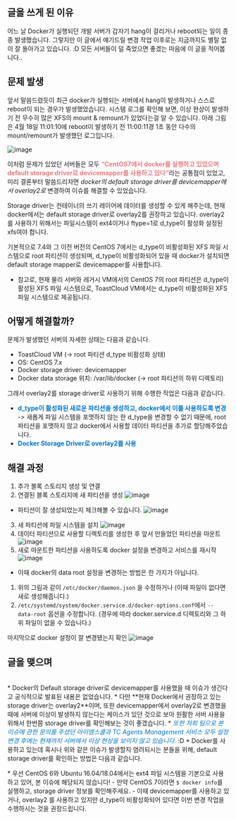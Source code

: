 ## 글을 쓰게 된 이유

어느 날 Docker가 실행되던 개발 서버가 갑자기 hang이 걸리거나 reboot되는 일이 종종 발생했습니다.
그렇지만 이 글에서 얘기드릴 변경 작업 이후로는 지금까지도 별탈 없이 잘 돌아가고 있습니다. :D
모든 서버들이 덜 죽었으면 좋겠는 마음에 이 글을 적어봅니다..

## 문제 발생

앞서 말씀드렸듯이 최근 docker가 실행되는 서버에서 hang이 발생하거나 스스로 reboot이 되는 경우가 발생했었습니다.
시스템 로그를 확인해 보면, 이상 현상이 발생하기 전 무수히 많은 XFS의 mount & remount가 있었다는걸 알 수 있습니다.
아래 그림은 4월 18일 11:01:10에 reboot이 발생하기 전 11:00:11경 1초 동안 다수의 mount/remount가 발생했던 로그입니다.

![image](https://user-images.githubusercontent.com/33619494/188173936-08d0304f-a003-445d-81e9-2f4474a8448f.png)

이처럼 문제가 있었던 서버들은 모두 <b><span style="color:  #e97d81;;">“CentOS7에서 docker를 실행하고 있었으며 default storage driver로 devicemapper를 사용하고 있다”</span></b>라는 공통점이 있었고, 미리 결론부터 말씀드리자면 *docker의 default storage driver를 devicemapper에서 overlay2로* 변경하여 이슈를 해결할 수 있었습니다.

Storage driver는 컨테이너의 쓰기 레이어에 데이터를 생성할 수 있게 해주는데, 현재 docker에서는 default storage driver로 overlay2를 권장하고 있습니다. overlay2를 사용하기 위해서는 파일시스템이 ext4이거나 ftype=1로 d\_type이 활성화 설정된 xfs여야 합니다.

기본적으로 7.4와 그 이전 버전의 CentOS 7에서는 d\_type이 비활성화된 XFS 파일 시스템으로 root 파티션이 생성되며, d\_type이 비활성화되어 있을 때 docker가 설치되면 default storage mapper로 devicemapper를 사용합니다.

* 참고로, 현재 물리 서버와 레거시 VM에서의 CentOS 7의 root 파티션은 d\_type이 활성된 XFS 파일 시스템으로, ToastCloud VM에서는 d\_type이 비활성화된 XFS 파일 시스템으로 제공됩니다.

## 어떻게 해결할까?

문제가 발생했던 서버의 자세한 상태는 다음과 같습니다.

* ToastCloud VM (→ root 파티션 d\_type 비활성화 상태)
* OS: CentOS 7.x
* Docker storage driver: devicemapper
* Docker data storage 위치: /var/lib/docker (→ root 파티션의 하위 디렉토리)

그래서 overlay2를 storage driver로 사용하기 위해 수행한 작업은 다음과 같습니다.
* <span style="color:  #0075c8;;">**d\_type이 활성화된 새로운 파티션을 생성하고, docker에서 이를 사용하도록 변경**</span>
-> 새롭게 파일 시스템을 포맷하지 않는 한 d\_type을 변경할 수 없기 때문에, root 파티션을 포맷하지 않고 docker에서 사용할 데이터 파티션을 추가로 할당해주었습니다.
* <span style="color:  #0075c8;;">**Docker Storage Driver로 overlay2를 사용**</span>

## 해결 과정

1. 추가 블록 스토리지 생성 및 연결
2. 연결된 블록 스토리지에 새 파티션을 생성
![image](https://user-images.githubusercontent.com/33619494/188174112-34ce4411-7ecd-46d8-9825-fc7f8043d2d3.png)
* 파티션이 잘 생성되었는지 체크해볼 수 있습니다.
![image](https://user-images.githubusercontent.com/33619494/188174130-68a7907c-5fb8-4616-a755-8766bbc5ffd5.png)
3. 새 파티션에 파일 시스템을 설치
![image](https://user-images.githubusercontent.com/33619494/188174266-3466f783-bbe6-4508-a823-9500c57e1cda.png)
4. 데이터 파티션으로 사용할 디렉토리를 생성한 후 앞서 만들었던 파티션을 마운트
![image](https://user-images.githubusercontent.com/33619494/188174277-b9a299bc-ad1c-47fd-982b-13a63b457dc1.png)
5. 새로 마운트한 파티션을 사용하도록 docker 설정을 변경하고 서비스를 재시작
![image](https://user-images.githubusercontent.com/33619494/188174384-97efe58b-0a68-4fb6-9ad8-3d344deedf15.png)
* 이때 docker의 data root 설정을 변경하는 방법은 한 가지가 아닙니다.

1. 위의 그림과 같이 `/etc/docker/daemon.json` 을 수정하거나
(이때 파일이 없다면 새로 생성해줍니다.)
2. `/etc/systemd/system/docker.service.d/docker-options.conf`에서 `--data-root` 옵션을 수정합니다.
(경우에 따라 docker.service.d 디렉토리와 그 하위 파일이 없을 수 있습니다.)

마지막으로 docker 설정이 잘 변경됐는지 확인
![image](https://user-images.githubusercontent.com/33619494/188174564-f8533d10-bd65-4f5d-b508-b9417b1ab31e.png)

## 글을 맺으며
<br>
* Docker의 Default storage driver로 devicemapper를 사용했을 때 이슈가 생긴다고 공식적으로 발표된 내용은 없었습니다.
* 다만 **현재 Docker에서 권장하고 있는 storage driver는 overlay2**이며, 또한 devicemapper에서 overlay2로 변경했을 때에 서버에 이상이 발생하지 않는다는 케이스가 있던 것으로 보아 원활한 서버 사용을 위해서 한번쯤 storage driver를 확인해보는 것이 좋겠습니다.
* <i><span style="color:  #0075c8;;">또한 저희 팀으로 본 이슈에 관한 문의를 주셨던 아이엠스쿨과 TC Agents Management 서비스 모두 설정 변경 후에는 현재까지 서버에서 이상 현상을 보이지 않고 있습니다.</span></i> :D
* Docker를 사용하고 있는데 혹시나 위와 같은 이슈가 발생할지 염려되시는 분들을 위해, default storage driver를 확인하는 방법은 다음과 같습니다.

\* 우선 CentOS 6와 Ubuntu 16.04/18.04에서는 ext4 파일 시스템을 기본으로 사용하고 있어, 본 이슈에 해당되지 않습니다!
\- 만약 CentOS 7이라면 `$ docker info`를 실행하고, storage driver 정보를 확인해주세요.
\- 이때 devicemapper를 사용하고 있거나\, overlay2 를 사용하고 있지만 d\_type이 비활성화되어 있다면 이번 변경 작업을 수행하시는 것을 권장드립니다\.